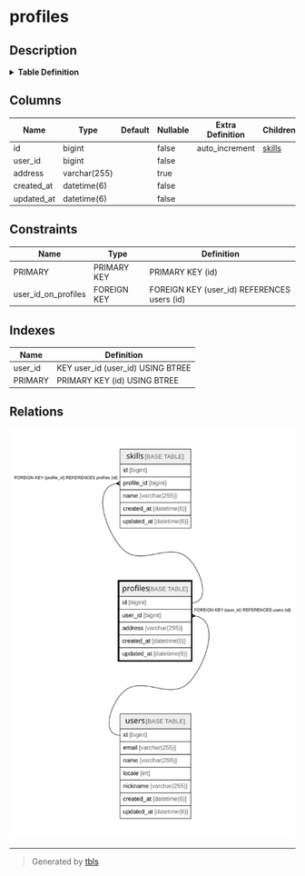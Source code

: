 # profiles

## Description

<details>
<summary><strong>Table Definition</strong></summary>

```sql
CREATE TABLE `profiles` (
  `id` bigint NOT NULL AUTO_INCREMENT,
  `user_id` bigint NOT NULL,
  `address` varchar(255) COLLATE utf8mb4_general_ci DEFAULT NULL,
  `created_at` datetime(6) NOT NULL,
  `updated_at` datetime(6) NOT NULL,
  PRIMARY KEY (`id`),
  KEY `user_id` (`user_id`),
  CONSTRAINT `user_id_on_profiles` FOREIGN KEY (`user_id`) REFERENCES `users` (`id`) ON DELETE CASCADE
) ENGINE=InnoDB DEFAULT CHARSET=utf8mb4 COLLATE=utf8mb4_general_ci
```

</details>

## Columns

| Name | Type | Default | Nullable | Extra Definition | Children | Parents | Comment |
| ---- | ---- | ------- | -------- | ---------------- | -------- | ------- | ------- |
| id | bigint |  | false | auto_increment | [skills](skills.md) |  |  |
| user_id | bigint |  | false |  |  | [users](users.md) |  |
| address | varchar(255) |  | true |  |  |  |  |
| created_at | datetime(6) |  | false |  |  |  |  |
| updated_at | datetime(6) |  | false |  |  |  |  |

## Constraints

| Name | Type | Definition |
| ---- | ---- | ---------- |
| PRIMARY | PRIMARY KEY | PRIMARY KEY (id) |
| user_id_on_profiles | FOREIGN KEY | FOREIGN KEY (user_id) REFERENCES users (id) |

## Indexes

| Name | Definition |
| ---- | ---------- |
| user_id | KEY user_id (user_id) USING BTREE |
| PRIMARY | PRIMARY KEY (id) USING BTREE |

## Relations

![er](profiles.svg)

---

> Generated by [tbls](https://github.com/k1LoW/tbls)
